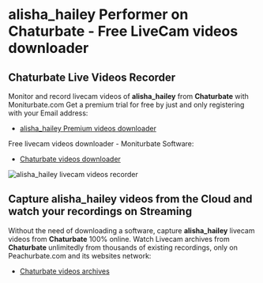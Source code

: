 # alisha_hailey Performer on Chaturbate - Free LiveCam videos downloader

## Chaturbate Live Videos Recorder

Monitor and record livecam videos of **alisha_hailey** from **Chaturbate** with Moniturbate.com
Get a premium trial for free by just and only registering with your Email address:
* [alisha_hailey Premium videos downloader](https://moniturbate.com/request-demo-licence-key.html)

Free livecam videos downloader - Moniturbate Software:
* [Chaturbate videos downloader](https://moniturbate.com/moniturbate-download-software.html)

![alisha_hailey livecam videos recorder](https://peachurnet.com/templates/moniturbate-software.png)


## Capture alisha_hailey videos from the Cloud and watch your recordings on Streaming

Without the need of downloading a software, capture **alisha_hailey** livecam videos from **Chaturbate** 100% online.
Watch Livecam archives from **Chaturbate** unlimitedly from thousands of existing recordings, only on Peachurbate.com and its websites network:
* [Chaturbate videos archives](https://peachurnet.com/)